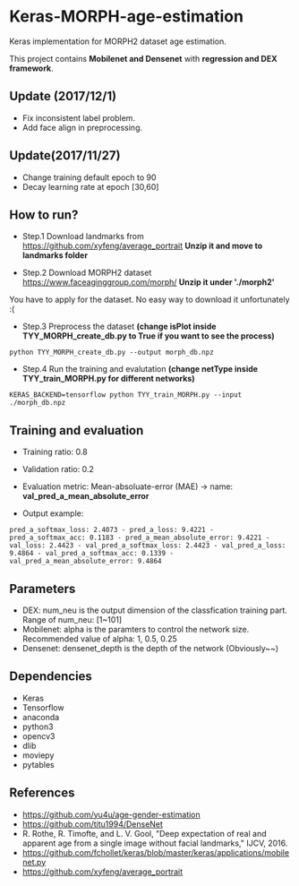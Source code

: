 # Keras-MORPH-age-estimation
Keras implementation for MORPH2 dataset age estimation.

This project contains **Mobilenet and Densenet** with **regression and DEX framework**.


## Update (2017/12/1)
+ Fix inconsistent label problem.
+ Add face align in preprocessing.

## Update(2017/11/27)
+ Change training default epoch to 90
+ Decay learning rate at epoch [30,60]

## How to run?

+ Step.1
Download landmarks from https://github.com/xyfeng/average_portrait
**Unzip it and move to landmarks folder**

+ Step.2
Download MORPH2 dataset
https://www.faceaginggroup.com/morph/ **Unzip it under './morph2'**

You have to apply for the dataset. No easy way to download it unfortunately :(


+ Step.3 Preprocess the dataset **(change isPlot inside TYY_MORPH_create_db.py to True if you want to see the process)**
```
python TYY_MORPH_create_db.py --output morph_db.npz
```

+ Step.4 Run the training and evalutation **(change netType inside TYY_train_MORPH.py for different networks)**
```
KERAS_BACKEND=tensorflow python TYY_train_MORPH.py --input ./morph_db.npz
```

## Training and evaluation

+ Training ratio: 0.8
+ Validation ratio: 0.2

+ Evaluation metric:
Mean-absoluate-error (MAE) -> name: **val_pred_a_mean_absolute_error**

+ Output example:
```
pred_a_softmax_loss: 2.4073 - pred_a_loss: 9.4221 - pred_a_softmax_acc: 0.1183 - pred_a_mean_absolute_error: 9.4221 - val_loss: 2.4423 - val_pred_a_softmax_loss: 2.4423 - val_pred_a_loss: 9.4864 - val_pred_a_softmax_acc: 0.1339 - val_pred_a_mean_absolute_error: 9.4864
```
## Parameters

+ DEX: num_neu is the output dimension of the classfication training part. Range of num_neu: [1~101]
+ Mobilenet: alpha is the paramters to control the network size. Recommended value of alpha: 1, 0.5, 0.25
+ Densenet: densenet_depth is the depth of the network (Obviously~~) 

## Dependencies
+ Keras
+ Tensorflow
+ anaconda
+ python3
+ opencv3
+ dlib
+ moviepy
+ pytables


## References
+ https://github.com/yu4u/age-gender-estimation
+ https://github.com/titu1994/DenseNet
+ R. Rothe, R. Timofte, and L. V. Gool, "Deep expectation of real and apparent age from a single image without facial landmarks," IJCV, 2016.
+ https://github.com/fchollet/keras/blob/master/keras/applications/mobilenet.py
+ https://github.com/xyfeng/average_portrait
